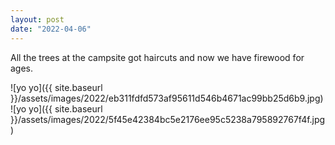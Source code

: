 ```yaml
---
layout: post
date: "2022-04-06"
---
```


All the trees at the campsite got haircuts and now we have firewood for ages.

![yo yo]({{ site.baseurl }}/assets/images/2022/eb311fdfd573af95611d546b4671ac99bb25d6b9.jpg)![yo yo]({{ site.baseurl }}/assets/images/2022/5f45e42384bc5e2176ee95c5238a795892767f4f.jpg)
